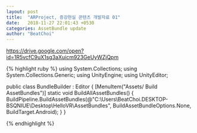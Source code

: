 ```yaml
---
layout: post
title:  "ARProject, 증강현실 콘텐츠 개발자료 01"
date:   2018-11-27 22:01:43 +0530
categories: AssetBundle update
author: "BeatChoi"
---
```

https://drive.google.com/open?id=1R5vcfC9uX1sg3aXuicm923GeUyWZjQpm

{% highlight ruby %}
using System.Collections;
using System.Collections.Generic;
using UnityEngine;
using UnityEditor;

public class BundleBuilder : Editor {
    [MenuItem("Assets/ Build AssetBundles")]
    static void BuildAllAssetBundles()
    {
        BuildPipeline.BuildAssetBundles(@"C:\Users\BeatChoi.DESKTOP-BSQNIUE\Desktop\HelloVR\AssetBundles", BuildAssetBundleOptions.None, BuildTarget.Android);
    }
}

{% endhighlight %}
